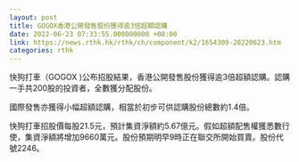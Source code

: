 ```yaml
---
layout: post
title: GOGOX香港公開發售股份獲得逾3倍超額認購
date: 2022-06-23 07:33:55.000000000 +08:00
link: https://news.rthk.hk/rthk/ch/component/k2/1654309-20220623.htm
categories: rthk
---
```


快狗打車（GOGOX )公布招股結果，香港公開發售股份獲得逾3倍超額認購。認購一手共200股的投資者，全數獲分配股份。

國際發售亦獲得小幅超額認購，相當於初步可供認購股份總數約1.4倍。

快狗打車招股價每股21.5元，預計集資淨額約5.67億元。假如超額配售權獲悉數行使，集資淨額將增加9660萬元。股份預期明早9時正在聯交所開始買賣。股份代號2246。
